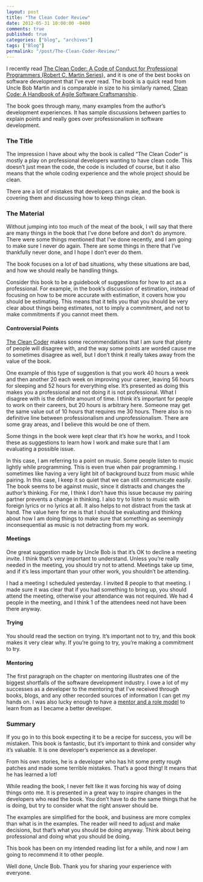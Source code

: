 ```yaml
---
layout: post
title: "The Clean Coder Review"
date: 2012-05-31 10:00:00 -0400
comments: true
published: true
categories: ["blog", "archives"]
tags: ["Blog"]
permalink: "/post/The-Clean-Coder-Review/"
---
```

<!-- more -->

<p>I recently read <a href="http://www.amazon.com/gp/product/0137081073/ref=as_li_ss_tl?ie=UTF8&amp;tag=breenrsblo-20&amp;linkCode=as2&amp;camp=1789&amp;creative=390957&amp;creativeASIN=0137081073">The Clean Coder: A Code of Conduct for Professional Programmers (Robert C. Martin Series)</a><img style="border-bottom-style: none !important; margin: 0px; border-left-style: none !important; border-top-style: none !important; border-right-style: none !important" border="0" alt="" src="http://www.assoc-amazon.com/e/ir?t=breenrsblo-20&amp;l=as2&amp;o=1&amp;a=0137081073" width="1" height="1" />, and it is one of the best books on software development that I’ve ever read. The book is a quick read from Uncle Bob Martin and is comparable in size to his similarly named, <a href="http://www.amazon.com/gp/product/0132350882/ref=as_li_ss_tl?ie=UTF8&amp;tag=breenrsblo-20&amp;linkCode=as2&amp;camp=1789&amp;creative=390957&amp;creativeASIN=0132350882">Clean Code: A Handbook of Agile Software Craftsmanship</a><img style="border-bottom-style: none !important; margin: 0px; border-left-style: none !important; border-top-style: none !important; border-right-style: none !important" border="0" alt="" src="http://www.assoc-amazon.com/e/ir?t=breenrsblo-20&amp;l=as2&amp;o=1&amp;a=0132350882" width="1" height="1" />.</p>  <p>The book goes through many, many examples from the author’s development experiences. It has sample discussions between parties to explain points and really goes over professionalism in software development. </p>  <h3>The Title</h3>  <p>The impression I have about why the book is called “The Clean Coder” is mostly a play on professional developers wanting to have clean code. This doesn’t just mean the code, the code is included of course, but it also means that the whole coding experience and the whole project should be clean.</p>  <p>There are a lot of mistakes that developers can make, and the book is covering them and discussing how to keep things clean.</p>  <h3>The Material</h3>  <p>Without jumping into too much of the meat of the book, I will say that there are many things in the book that I’ve done before and don’t do anymore. There were some things mentioned that I’ve done recently, and I am going to make sure I never do again. There are some things in there that I’ve thankfully never done, and I hope I don’t ever do them.</p>  <p>The book focuses on a lot of bad situations, why these situations are bad, and how we should really be handling things.</p>  <p>Consider this book to be a guidebook of suggestions for how to act as a professional. For example, in the book’s discussion of estimation, instead of focusing on how to be more accurate with estimation, it covers how you should be estimating. This means that it tells you that you should be very clear about things being estimates, not to imply a commitment, and not to make commitments if you cannot meet them.</p>  <h4></h4>  <h4>Controversial Points</h4>  <p><a href="http://www.amazon.com/gp/product/0137081073/ref=as_li_ss_tl?ie=UTF8&amp;tag=breenrsblo-20&amp;linkCode=as2&amp;camp=1789&amp;creative=390957&amp;creativeASIN=0137081073" target="_blank">The Clean Coder</a> makes some recommendations that I am sure that plenty of people will disagree with, and the way some points are worded cause me to sometimes disagree as well, but I don’t think it really takes away from the value of the book. </p>  <p>One example of this type of suggestion is that you work 40 hours a week and then another 20 each week on improving your career, leaving 56 hours for sleeping and 52 hours for everything else. It’s presented as doing this makes you a professional and not doing it is not professional. What I disagree with is the definite amount of time. I think it’s important for people to work on their careers, but 20 hours is arbitrary here. Someone may get the same value out of 10 hours that requires me 30 hours. There also is no definitive line between professionalism and unprofessionalism. There are some gray areas, and I believe this would be one of them.</p>  <p>Some things in the book were kept clear that it’s how he works, and I took these as suggestions to learn how I work and make sure that I am evaluating a possible issue.</p>  <p>In this case, I am referring to a point on music. Some people listen to music lightly while programming. This is even true when pair programming. I sometimes like having a very light bit of background buzz from music while pairing. In this case, I keep it so quiet that we can still communicate easily. The book seems to be against music, since it distracts and changes the author’s thinking. For me, I think I don’t have this issue because my pairing partner prevents a change in thinking. I also try to listen to music with foreign lyrics or no lyrics at all. It also helps to not distract from the task at hand. The value here for me is that I should be evaluating and thinking about how I am doing things to make sure that something as seemingly inconsequential as music is not detracting from my work.</p>  <h4>Meetings</h4>  <p>One great suggestion made by Uncle Bob is that it’s OK to decline a meeting invite. I think that’s very important to understand. Unless you’re really needed in the meeting, you should try not to attend. Meetings take up time, and if it’s less important than your other work, you shouldn’t be attending. </p>  <p>I had a meeting I scheduled yesterday. I invited 8 people to that meeting. I made sure it was clear that if you had something to bring up, you should attend the meeting, otherwise your attendance was not required. We had 4 people in the meeting, and I think 1 of the attendees need not have been there anyway.</p>  <h4></h4>  <h4>Trying</h4>  <p>You should read the section on trying. It’s important not to try, and this book makes it very clear why. If you’re going to try, you’re making a commitment to try. </p>  <h4>Mentoring</h4>  <p>The first paragraph on the chapter on mentoring illustrates one of the biggest shortfalls of the software development industry. I owe a lot of my successes as a developer to the mentoring that I’ve received through books, blogs, and any other recorded sources of information I can get my hands on. I was also lucky enough to have a <a href="http://ardalis.com/" target="_blank">mentor and a role model</a> to learn from as I became a better developer.</p>  <h3>Summary</h3>  <p>If you go in to this book expecting it to be a recipe for success, you will be mistaken. This book is fantastic, but it’s important to think and consider why it’s valuable. It is one developer’s experience as a developer.</p>  <p>From his own stories, he is a developer who has hit some pretty rough patches and made some terrible mistakes. That’s a good thing! It means that he has learned a lot!</p>  <p>While reading the book, I never felt like it was forcing his way of doing things onto me. It is presented in a great way to inspire changes in the developers who read the book. You don’t have to do the same things that he is doing, but try to consider what the right answer should be.</p>  <p>The examples are simplified for the book, and business are more complex than what is in the examples. The reader will need to adjust and make decisions, but that’s what you should be doing anyway. Think about being professional and doing what you should be doing.</p>  <p>This book has been on my intended reading list for a while, and now I am going to recommend it to other people.</p>  <p>Well done, Uncle Bob. Thank you for sharing your experience with everyone.</p>
